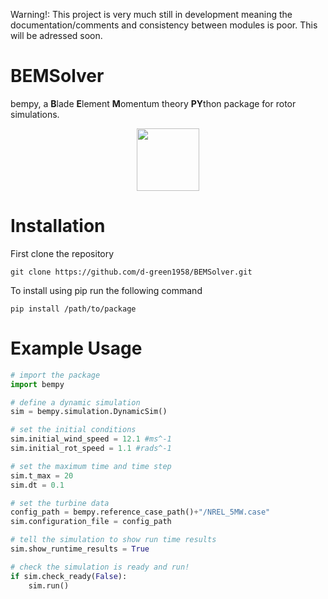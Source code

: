 Warning!: This project is very much still in development meaning the documentation/comments and consistency between modules is poor. This will be adressed soon.

# BEMSolver
bempy, a **B**lade **E**lement **M**omentum theory **PY**thon package for rotor simulations. 
<p align="center">
  <img src="https://github.com/d-green1958/BEMSolver/assets/120178639/134f946d-d405-4df5-993f-9261fc4a6957" width = "100">
</p>

# Installation
First clone the repository
```
git clone https://github.com/d-green1958/BEMSolver.git
```
To install using pip run the following command
```
pip install /path/to/package
```


# Example Usage
```python
# import the package
import bempy

# define a dynamic simulation
sim = bempy.simulation.DynamicSim()

# set the initial conditions
sim.initial_wind_speed = 12.1 #ms^-1
sim.initial_rot_speed = 1.1 #rads^-1

# set the maximum time and time step
sim.t_max = 20
sim.dt = 0.1

# set the turbine data
config_path = bempy.reference_case_path()+"/NREL_5MW.case"
sim.configuration_file = config_path

# tell the simulation to show run time results
sim.show_runtime_results = True

# check the simulation is ready and run!
if sim.check_ready(False):
    sim.run()
```
